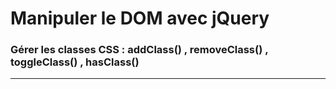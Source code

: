 
# Manipuler le DOM avec jQuery

### Gérer les classes CSS : addClass() , removeClass() , toggleClass() , hasClass()

<!-- 04/03 Vidéo (screencast) -->

----

